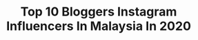 ---
title: Top 10 Bloggers Instagram Influencers In Malaysia In 2020
description: >-
  Find top bloggers Instagram influencers in Malaysia in 2020. Most popular hashtags: #stayhome #dudukrumah #staysafe #covid19.
platform: Instagram
profiles:
  - username: "ohfishiee"
    fullname: >-
      °· F I S H ·°
    location: "Malaysia"
    followers: 19658
    engagement: 515
    commentsToLikes: 0.023609
    id: ck0w5haxf3n6e0i19rr26hnc7
    verified: false
    hashtags: "#dwinmy, #ohfishieequotes, #ohfishieeinhongkong, #ohfishieequotes"
  - username: "djyinyin"
    fullname: >-
      erhying
    location: "Malaysia"
    followers: 34347
    engagement: 253
    commentsToLikes: 0.010767
    id: ck0vzrsy6alke0i19qtavn4ko
    verified: false
    hashtags: "#imbiroad, #2290travel, #wingheong, #wingheongbbqmeat"
  - username: "wiwinnie"
    fullname: >-
      Winnie
    location: "Malaysia"
    followers: 97863
    engagement: 122
    commentsToLikes: 0.015732
    id: ck0uaj4xtcc9m0i19ltqx27ib
    verified: false
    hashtags: "#uniqlo, #dior, #skincare, #oatlylatte"
  - username: "hanlibubu"
    fullname: >-
      Hanlibubu | 𝑀𝒾𝒸𝓇𝑜-𝒾𝓃𝒻𝓁𝓊𝑒𝓃𝒸𝑒𝓇
    location: "Malaysia"
    followers: 53481
    engagement: 205
    commentsToLikes: 0.068737
    id: ck0vy58c32am90i192780f20n
    verified: false
    hashtags: "#successdiaries, #lovelife, #netflixparty, #sunday"
  - username: "chris_tan_mua"
    fullname: >-
      ℂ𝕙𝕣𝕚𝕤 𝕋𝕒𝕟 𝕄𝕦𝕒
    location: "Malaysia"
    followers: 17651
    engagement: 207
    commentsToLikes: 0.009631
    id: ck5hlun8vkw550i11m1sib014
    verified: false
    hashtags: "#betteryearahead, #thanksbesties, #milanicosmetics, #creativephotography"
  - username: "crappyblogger_"
    fullname: >-
      Chuojashni Subramaniam
    location: "Malaysia"
    followers: 31981
    engagement: 190
    commentsToLikes: 0.018369
    id: ck139w05mne6y0i19yu54d8xd
    verified: false
    hashtags: "#tamilrap, #controversy, #muasfeaturing, #mua"
  - username: "babyjen_jennyma"
    fullname: >-
      💁🏻‍♀️让我为你的品牌讲故事吧📹𝕀𝕟𝕗𝕝𝕦𝕖𝕟𝕔𝕖𝕣✏️
    location: "Malaysia"
    followers: 36259
    engagement: 133
    commentsToLikes: 0.065238
    id: ck5hdx09apt4t0i11geeilkkw
    verified: false
    hashtags: "#foodies, #influencerswanted, #travelinkelantan, #gotcha"
  - username: "beyond_the_grey_door"
    fullname: >-
      Joanna Smith
    location: "Malaysia"
    followers: 5718
    engagement: 875
    commentsToLikes: 0.319417
    id: ck6ueomvls6ox0j711ahf6ptg
    verified: false
    hashtags: "#doglovers, #naturescents, #interiordecorgoals, #renovations"
  - username: "treetz_by_reez"
    fullname: >-
      Reezwanah Seedat
    location: "Malaysia"
    followers: 40369
    engagement: 266
    commentsToLikes: 0.040665
    id: ck14hyl6pcsep0i1931v2gwqo
    verified: false
    hashtags: "#instaeats, #bananaandcaramel, #kitchenaidafrica, #tikkamasala"
  - username: "jozeyjane"
    fullname: >-
      🎶JozeyJane 🎤
    location: "Malaysia"
    followers: 6742
    engagement: 397
    commentsToLikes: 0.027289
    id: ck5q3dxr9kcjk0i11dle0o2ij
    verified: false
    hashtags: "#spreadlove, #god, #yo, #female"
---